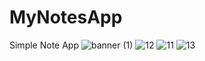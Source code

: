 # MyNotesApp
Simple Note App
![banner (1)](https://github.com/user-attachments/assets/023ff918-78c7-4688-8935-a1d1f5d10c4c)
![12](https://github.com/user-attachments/assets/fbb6bf26-f5e9-4c1b-a393-9b30c2a4d353)
![11](https://github.com/user-attachments/assets/93529e2e-f418-4570-ba17-29ada38e6da7)
![13](https://github.com/user-attachments/assets/b9215a33-c459-44b2-8b9a-e398f8dc511c)
